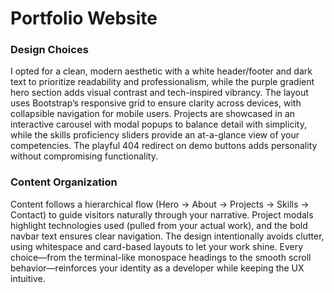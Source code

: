 # Portfolio Website

### Design Choices

I opted for a clean, modern aesthetic with a white header/footer and dark text to prioritize readability and professionalism, while the purple gradient hero section adds visual contrast and tech-inspired vibrancy. The layout uses Bootstrap’s responsive grid to ensure clarity across devices, with collapsible navigation for mobile users. Projects are showcased in an interactive carousel with modal popups to balance detail with simplicity, while the skills proficiency sliders provide an at-a-glance view of your competencies. The playful 404 redirect on demo buttons adds personality without compromising functionality.

### Content Organization

Content follows a hierarchical flow (Hero → About → Projects → Skills → Contact) to guide visitors naturally through your narrative. Project modals highlight technologies used (pulled from your actual work), and the bold navbar text ensures clear navigation. The design intentionally avoids clutter, using whitespace and card-based layouts to let your work shine. Every choice—from the terminal-like monospace headings to the smooth scroll behavior—reinforces your identity as a developer while keeping the UX intuitive.
